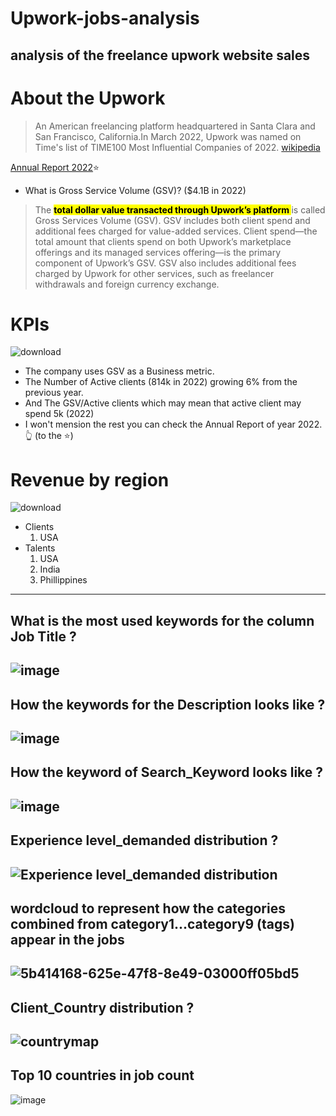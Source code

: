 # Upwork-jobs-analysis
analysis of the freelance upwork website sales
------------------------------------------------------------------
# About the Upwork 
>An American freelancing platform headquartered in Santa Clara and San Francisco, California.In March 2022, Upwork was named on Time's list of TIME100 Most Influential Companies of 2022. [wikipedia](https://en.wikipedia.org/wiki/Upwork)

[Annual Report 2022](https://investors.upwork.com/static-files/a8118825-8d1f-49b9-884d-be8be6ad4eb2)⭐
- What is Gross Service Volume (GSV)? ($4.1B in 2022)
>The <strong><mark>total dollar value transacted through Upwork’s platform </mark></strong> is called Gross Services Volume (GSV). GSV includes both client spend and additional fees charged for value-added services. Client spend—the total amount that clients spend on both Upwork’s marketplace offerings and its managed services offering—is the primary component of Upwork’s GSV. GSV also includes additional fees charged by Upwork for other services, such as freelancer withdrawals and foreign currency exchange.

# KPIs
![download](https://github.com/hossamAhmedSalah/Upwork-jobs-analysis/assets/100955137/b2846498-81e8-4531-8acc-8d8053f312c3)

- The company uses GSV as a Business metric.
- The Number of Active clients (814k in 2022) growing 6% from the previous year.
- And The GSV/Active clients which may mean that active client may spend 5k (2022) 
- I won't mension the rest you can check the Annual Report of year 2022.👆  (to the ⭐)

# Revenue by region 
![download](https://github.com/hossamAhmedSalah/Upwork-jobs-analysis/assets/100955137/ac9d1d97-b42a-4eef-a8fb-3c2e7fdfe70d)

- Clients
  1. USA
- Talents 
  1. USA
  2. India 
  3. Phillippines
---------------------------------------------------------------------------------------------------------------
## What is the most used keywords for the column Job Title ?
![image](https://github.com/hossamAhmedSalah/Upwork-jobs-analysis/assets/100955137/841edd0c-8c4d-43c0-a76e-7970a122f294)
----------------------------------------------------------------------------------------------------------------
## How the keywords for the Description looks like ?
![image](https://github.com/hossamAhmedSalah/Upwork-jobs-analysis/assets/100955137/97c21e56-fea7-4c96-979e-d0512c5eddca)
----------------------------------------------------------------------------------------------------------------
## How the keyword of Search_Keyword looks like ?
![image](https://github.com/hossamAhmedSalah/Upwork-jobs-analysis/assets/100955137/a0c0ccef-f61b-4b59-950a-f237c9701388)
---------------------------------------------------------------------------------------------------------------
## Experience level_demanded distribution ?
![Experience level_demanded distribution](https://github.com/hossamAhmedSalah/Upwork-jobs-analysis/assets/100955137/46946611-bdf8-42dc-97b1-7f9def0b807d)
-------------------------------------------------------------------------------------------------------------
## wordcloud to represent how the categories combined from category1...category9 (tags) appear in the jobs
![5b414168-625e-47f8-8e49-03000ff05bd5](https://github.com/hossamAhmedSalah/Upwork-jobs-analysis/assets/100955137/5dcaa29a-1acc-4f48-8eea-d881eca26170)
------------------------------------------------------------------------------------------------------------
## Client_Country distribution ?
![countrymap](https://github.com/hossamAhmedSalah/Upwork-jobs-analysis/assets/100955137/2f069404-51ec-4e24-840a-c69bd4dc0ba9)
-----------------------------------------------------------------------------------------------------------
## Top 10 countries in job count
![image](https://github.com/hossamAhmedSalah/Upwork-jobs-analysis/assets/100955137/f4c4c88b-9b77-41fc-8937-fb931169b167)





 


